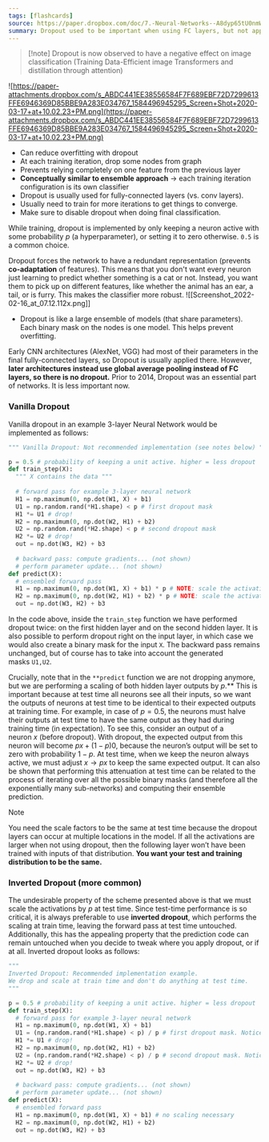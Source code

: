 ```yaml
---
tags: [flashcards]
source: https://paper.dropbox.com/doc/7.-Neural-Networks--A8dyp65tU0nmWQloTXYRRK3nAg-eA1dughyzxrwa8tTfp3bb
summary: Dropout used to be important when using FC layers, but not applicable when using global average pooling. Used to be more important, but now mostly L2 and BatchNorm are used.
---
```


> [!note] Dropout is now observed to have a negative effect on image classification (Training Data-Efficient image Transformers and distillation through attention)
> 

![https://paper-attachments.dropbox.com/s_ABDC441EE38556584F7F689EBF72D7299613FFE6946369D85BBE9A283E034767_1584496945295_Screen+Shot+2020-03-17+at+10.02.23+PM.png](https://paper-attachments.dropbox.com/s_ABDC441EE38556584F7F689EBF72D7299613FFE6946369D85BBE9A283E034767_1584496945295_Screen+Shot+2020-03-17+at+10.02.23+PM.png)

- Can reduce overfitting with dropout
- At each training iteration, drop some nodes from graph
- Prevents relying completely on one feature from the previous layer
- **Conceptually similar to ensemble approach** → each training iteration configuration is its own classifier
- Dropout is usually used for fully-connected layers (vs. conv layers).
- Usually need to train for more iterations to get things to converge.
- Make sure to disable dropout when doing final classification.

While training, dropout is implemented by only keeping a neuron active with some probability $p$ (a hyperparameter), or setting it to zero otherwise. `0.5` is a common choice.

Dropout forces the network to have a redundant representation (prevents **co-adaptation** of features). This means that you don't want every neuron just learning to predict whether something is a cat or not. Instead, you want them to pick up on different features, like whether the animal has an ear, a tail, or is furry. This makes the classifier more robust.
![[Screenshot_2022-02-16_at_07.12.112x.png]]
- Dropout is like a large ensemble of models (that share parameters). Each binary mask on the nodes is one model. This helps prevent overfitting.

Early CNN architectures (AlexNet, VGG) had most of their parameters in the final fully-connected layers, so Dropout is usually applied there. However, **later architectures instead use global average pooling instead of FC layers, so there is no dropout.** Prior to 2014, Dropout was an essential part of networks. It is less important now.

### Vanilla Dropout

Vanilla dropout in an example 3-layer Neural Network would be implemented as follows:

```python
""" Vanilla Dropout: Not recommended implementation (see notes below) """

p = 0.5 # probability of keeping a unit active. higher = less dropout
def train_step(X):
  """ X contains the data """
  
  # forward pass for example 3-layer neural network
  H1 = np.maximum(0, np.dot(W1, X) + b1)
  U1 = np.random.rand(*H1.shape) < p # first dropout mask
  H1 *= U1 # drop!
  H2 = np.maximum(0, np.dot(W2, H1) + b2)
  U2 = np.random.rand(*H2.shape) < p # second dropout mask
  H2 *= U2 # drop!
  out = np.dot(W3, H2) + b3
  
  # backward pass: compute gradients... (not shown)
  # perform parameter update... (not shown)
def predict(X):
  # ensembled forward pass
  H1 = np.maximum(0, np.dot(W1, X) + b1) * p # NOTE: scale the activations
  H2 = np.maximum(0, np.dot(W2, H1) + b2) * p # NOTE: scale the activations
  out = np.dot(W3, H2) + b3
```

In the code above, inside the `train_step` function we have performed dropout twice: on the first hidden layer and on the second hidden layer. It is also possible to perform dropout right on the input layer, in which case we would also create a binary mask for the input `X`. The backward pass remains unchanged, but of course has to take into account the generated masks `U1,U2`.

Crucially, note that in the `**predict` function we are not dropping anymore, but we are performing a scaling of both hidden layer outputs by $p$.** This is important because at test time all neurons see all their inputs, so we want the outputs of neurons at test time to be identical to their expected outputs at training time. For example, in case of $p = 0.5$, the neurons must halve their outputs at test time to have the same output as they had during training time (in expectation). To see this, consider an output of a neuron $x$ (before dropout). With dropout, the expected output from this neuron will become $px+(1−p)0$, because the neuron’s output will be set to zero with probability $1−p$. At test time, when we keep the neuron always active, we must adjust $x→px$ to keep the same expected output. It can also be shown that performing this attenuation at test time can be related to the process of iterating over all the possible binary masks (and therefore all the exponentially many sub-networks) and computing their ensemble prediction.

> [!note]
> You need the scale factors to be the same at test time because the dropout layers can occur at multiple locations in the model. If all the activations are larger when not using dropout, then the following layer won’t have been trained with inputs of that distribution. **You want your test and training distribution to be the same.**
> 

### Inverted Dropout (more common)

The undesirable property of the scheme presented above is that we must scale the activations by $p$ at test time. Since test-time performance is so critical, it is always preferable to use **inverted dropout**, which performs the scaling at train time, leaving the forward pass at test time untouched. Additionally, this has the appealing property that the prediction code can remain untouched when you decide to tweak where you apply dropout, or if at all. Inverted dropout looks as follows:

```python
""" 
Inverted Dropout: Recommended implementation example.
We drop and scale at train time and don't do anything at test time.
"""

p = 0.5 # probability of keeping a unit active. higher = less dropout
def train_step(X):
  # forward pass for example 3-layer neural network
  H1 = np.maximum(0, np.dot(W1, X) + b1)
  U1 = (np.random.rand(*H1.shape) < p) / p # first dropout mask. Notice /p!
  H1 *= U1 # drop!
  H2 = np.maximum(0, np.dot(W2, H1) + b2)
  U2 = (np.random.rand(*H2.shape) < p) / p # second dropout mask. Notice /p!
  H2 *= U2 # drop!
  out = np.dot(W3, H2) + b3
  
  # backward pass: compute gradients... (not shown)
  # perform parameter update... (not shown)
def predict(X):
  # ensembled forward pass
  H1 = np.maximum(0, np.dot(W1, X) + b1) # no scaling necessary
  H2 = np.maximum(0, np.dot(W2, H1) + b2)
  out = np.dot(W3, H2) + b3
```